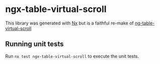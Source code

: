 # ngx-table-virtual-scroll

This library was generated with [Nx](https://nx.dev) but is a faithful re-make of [ng-table-virtual-scroll](https://github.com/diprokon/ng-table-virtual-scroll)

## Running unit tests

Run `nx test ngx-table-virtual-scroll` to execute the unit tests.
